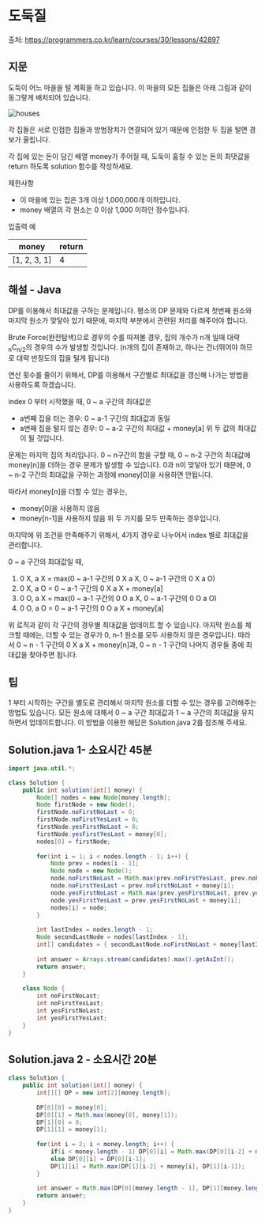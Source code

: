 # 도둑질

출처: https://programmers.co.kr/learn/courses/30/lessons/42897

## 지문

도둑이 어느 마을을 털 계획을 하고 있습니다. 이 마을의 모든 집들은 아래 그림과 같이 동그랗게 배치되어 있습니다.

![houses](https://grepp-programmers.s3.amazonaws.com/files/ybm/e7dd4f51c3/a228c73d-1cbe-4d59-bb5d-833fd18d3382.png)

각 집들은 서로 인접한 집들과 방범장치가 연결되어 있기 때문에 인접한 두 집을 털면 경보가 울립니다.

각 집에 있는 돈이 담긴 배열 money가 주어질 때, 도둑이 훔칠 수 있는 돈의 최댓값을 return 하도록 solution 함수를 작성하세요.

제한사항

- 이 마을에 있는 집은 3개 이상 1,000,000개 이하입니다.
- money 배열의 각 원소는 0 이상 1,000 이하인 정수입니다.

입출력 예

|money	|return |
|-------|-------|
|[1, 2, 3, 1]|4 |

## 해설 - Java
DP를 이용해서 최대값을 구하는 문제입니다. 평소의 DP 문제와 다르게 첫번째 원소와 마지막 원소가 맞닿아 있기 때문에, 마지막 부분에서 관련된 처리를 해주어야 합니다. 

Brute Force(완전탐색)으로 경우의 수를 따져볼 경우, 집의 개수가 n개 일때 대략 <sub>n</sub>C<sub>n/2</sub>의 경우의 수가 발생할 것입니다. (n개의 집이 존재하고, 하나는 건너뛰어야 하므로 대략 반정도의 집을 털게 됩니다)

연산 횟수를 줄이기 위해서, DP를 이용해서 구간별로 최대값을 갱신해 나가는 방법을 사용하도록 하겠습니다. 

index 0 부터 시작했을 때, 
0 ~ a 구간의 최대값은
- a번째 집을 터는 경우: 0 ~ a-1 구간의 최대값과 동일
- a번째 집을 털지 않는 경우: 0 ~ a-2 구간의 최대값 + money[a]
위 두 값의 최대값이 될 것입니다. 

문제는 마지막 집의 처리입니다. 0 ~ n구간의 합을 구할 때, 0 ~ n-2 구간의 최대값에 money[n]을 더하는 경우 문제가 발생할 수 있습니다. 
0과 n이 맞닿아 있기 때문에, 0 ~ n-2 구간의 최대값을 구하는 과정에 money[0]을 사용하면 안됩니다. 

따라서 money[n]을 더할 수 있는 경우는,
- money[0]을 사용하지 않음
- money[n-1]을 사용하지 않음
위 두 가지를 모두 만족하는 경우입니다.

마지막에 위 조건을 만족해주기 위해서, 4가지 경우로 나누어서 index 별로 최대값을 관리합니다. 

0 ~ a 구간의 최대값일 때,
1. 0 X, a X = max(0 ~ a-1 구간의 0 X a X, 0 ~ a-1 구간의 0 X a O)
2. 0 X, a O = 0 ~ a-1 구간의 0 X a X + money[a]
3. 0 O, a X = max(0 ~ a-1 구간의 0 O a X, 0 ~ a-1 구간의 0 O a O)
4. 0 O, a O = 0 ~ a-1 구간의 0 O a X + money[a]

위 로직과 같이 각 구간의 경우별 최대값을 업데이트 할 수 있습니다. 마지막 원소를 체크할 때에는, 더할 수 있는 경우가 0, n-1 원소를 모두 사용하지 않은 경우입니다. 따라서 0 ~ n - 1 구간의 0 X a X + money[n]과, 0 ~ n - 1 구간의 나머지 경우들 중에 최대값을 찾아주면 됩니다. 

## 팁
1 부터 시작하는 구간을 별도로 관리해서 마지막 원소를 더할 수 있는 경우를 고려해주는 방법도 있습니다. 모든 원소에 대해서 0 ~ a 구간 최대값과 1 ~ a 구간의 최대값을 유지하면서 업데이트합니다. 이 방법을 이용한 해답은 Solution.java 2를 참조해 주세요. 

## Solution.java 1- 소요시간 45분
~~~java
import java.util.*;

class Solution {
    public int solution(int[] money) {
        Node[] nodes = new Node[money.length];
        Node firstNode = new Node();
        firstNode.noFirstNoLast = 0;
        firstNode.noFirstYesLast = 0;
        firstNode.yesFirstNoLast = 0;
        firstNode.yesFirstYesLast = money[0];
        nodes[0] = firstNode;
        
        for(int i = 1; i < nodes.length - 1; i++) {
            Node prev = nodes[i - 1];
            Node node = new Node();
            node.noFirstNoLast = Math.max(prev.noFirstYesLast, prev.noFirstNoLast);
            node.noFirstYesLast = prev.noFirstNoLast + money[i];
            node.yesFirstNoLast = Math.max(prev.yesFirstNoLast, prev.yesFirstYesLast);
            node.yesFirstYesLast = prev.yesFirstNoLast + money[i];
            nodes[i] = node;
        }
        
        int lastIndex = nodes.length - 1;
        Node secondLastNode = nodes[lastIndex - 1];
        int[] candidates = { secondLastNode.noFirstNoLast + money[lastIndex], secondLastNode.noFirstYesLast, secondLastNode.yesFirstNoLast, secondLastNode.yesFirstYesLast };
        
        int answer = Arrays.stream(candidates).max().getAsInt();
        return answer;
    }
    
    class Node {
        int noFirstNoLast;
        int noFirstYesLast;
        int yesFirstNoLast;
        int yesFirstYesLast;
    }
}
~~~

## Solution.java 2 - 소요시간 20분
~~~java
class Solution {
    public int solution(int[] money) {
        int[][] DP = new int[2][money.length];
        
        DP[0][0] = money[0];
        DP[0][1] = Math.max(money[0], money[1]);
        DP[1][0] = 0;
        DP[1][1] = money[1];    
        
        for(int i = 2; i < money.length; i++) {
            if(i < money.length - 1) DP[0][i] = Math.max(DP[0][i-2] + money[i], DP[0][i-1]);
            else DP[0][i] = DP[0][i-1];
            DP[1][i] = Math.max(DP[1][i-2] + money[i], DP[1][i-1]);
        }
        
        int answer = Math.max(DP[0][money.length - 1], DP[1][money.length - 1]);
        return answer;
    }
}
~~~